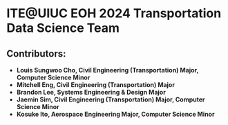 # ITE@UIUC EOH 2024 Transportation Data Science Team

## Contributors:
- **Louis Sungwoo Cho, Civil Engineering (Transportation) Major, Computer Science Minor**
- **Mitchell Eng, Civil Engineering (Transportation) Major**
- **Brandon Lee, Systems Engineering & Design Major**
- **Jaemin Sim, Civil Engineering (Transportation) Major, Computer Science Minor**
- **Kosuke Ito, Aerospace Engineering Major, Computer Science Minor**
